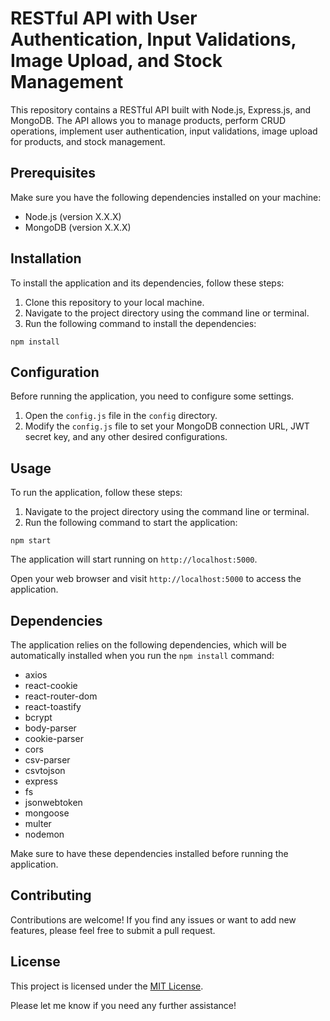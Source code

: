 # RESTful API with User Authentication, Input Validations, Image Upload, and Stock Management

This repository contains a RESTful API built with Node.js, Express.js, and MongoDB. The API allows you to manage products, perform CRUD operations, implement user authentication, input validations, image upload for products, and stock management.

## Prerequisites

Make sure you have the following dependencies installed on your machine:

- Node.js (version X.X.X)
- MongoDB (version X.X.X)

## Installation

To install the application and its dependencies, follow these steps:

1. Clone this repository to your local machine.
2. Navigate to the project directory using the command line or terminal.
3. Run the following command to install the dependencies:

```
npm install
```

## Configuration

Before running the application, you need to configure some settings.

1. Open the `config.js` file in the `config` directory.
2. Modify the `config.js` file to set your MongoDB connection URL, JWT secret key, and any other desired configurations.

## Usage

To run the application, follow these steps:

1. Navigate to the project directory using the command line or terminal.
2. Run the following command to start the application:

```
npm start
```

The application will start running on `http://localhost:5000`.

Open your web browser and visit `http://localhost:5000` to access the application.

## Dependencies

The application relies on the following dependencies, which will be automatically installed when you run the `npm install` command:

- axios
- react-cookie
- react-router-dom
- react-toastify
- bcrypt
- body-parser
- cookie-parser
- cors
- csv-parser
- csvtojson
- express
- fs
- jsonwebtoken
- mongoose
- multer
- nodemon

Make sure to have these dependencies installed before running the application.

## Contributing

Contributions are welcome! If you find any issues or want to add new features, please feel free to submit a pull request.

## License

This project is licensed under the [MIT License](LICENSE).

Please let me know if you need any further assistance!
